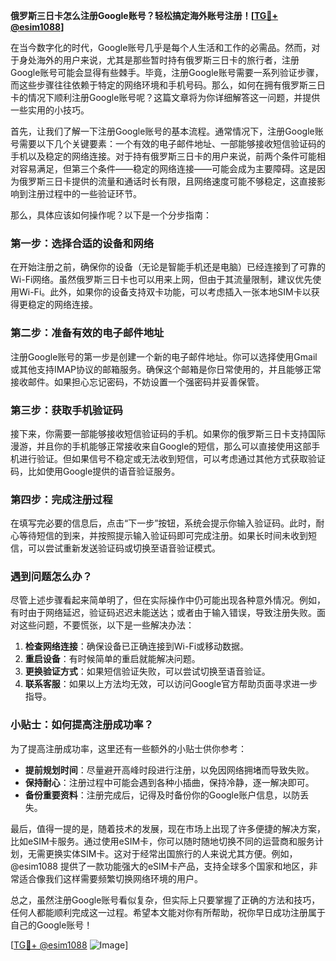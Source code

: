 **俄罗斯三日卡怎么注册Google账号？轻松搞定海外账号注册！[[TG💪+ @esim1088](https://t.me/s/esim1088)]**

在当今数字化的时代，Google账号几乎是每个人生活和工作的必需品。然而，对于身处海外的用户来说，尤其是那些暂时持有俄罗斯三日卡的旅行者，注册Google账号可能会显得有些棘手。毕竟，注册Google账号需要一系列验证步骤，而这些步骤往往依赖于特定的网络环境和手机号码。那么，如何在拥有俄罗斯三日卡的情况下顺利注册Google账号呢？这篇文章将为你详细解答这一问题，并提供一些实用的小技巧。

首先，让我们了解一下注册Google账号的基本流程。通常情况下，注册Google账号需要以下几个关键要素：一个有效的电子邮件地址、一部能够接收短信验证码的手机以及稳定的网络连接。对于持有俄罗斯三日卡的用户来说，前两个条件可能相对容易满足，但第三个条件——稳定的网络连接——可能会成为主要障碍。这是因为俄罗斯三日卡提供的流量和通话时长有限，且网络速度可能不够稳定，这直接影响到注册过程中的一些验证环节。

那么，具体应该如何操作呢？以下是一个分步指南：

### 第一步：选择合适的设备和网络

在开始注册之前，确保你的设备（无论是智能手机还是电脑）已经连接到了可靠的Wi-Fi网络。虽然俄罗斯三日卡也可以用来上网，但由于其流量限制，建议优先使用Wi-Fi。此外，如果你的设备支持双卡功能，可以考虑插入一张本地SIM卡以获得更稳定的网络连接。

### 第二步：准备有效的电子邮件地址

注册Google账号的第一步是创建一个新的电子邮件地址。你可以选择使用Gmail或其他支持IMAP协议的邮箱服务。确保这个邮箱是你日常使用的，并且能够正常接收邮件。如果担心忘记密码，不妨设置一个强密码并妥善保管。

### 第三步：获取手机验证码

接下来，你需要一部能够接收短信验证码的手机。如果你的俄罗斯三日卡支持国际漫游，并且你的手机能够正常接收来自Google的短信，那么可以直接使用这部手机进行验证。但如果信号不稳定或无法收到短信，可以考虑通过其他方式获取验证码，比如使用Google提供的语音验证服务。

### 第四步：完成注册过程

在填写完必要的信息后，点击“下一步”按钮，系统会提示你输入验证码。此时，耐心等待短信的到来，并按照提示输入验证码即可完成注册。如果长时间未收到短信，可以尝试重新发送验证码或切换至语音验证模式。

### 遇到问题怎么办？

尽管上述步骤看起来简单明了，但在实际操作中仍可能出现各种意外情况。例如，有时由于网络延迟，验证码迟迟未能送达；或者由于输入错误，导致注册失败。面对这些问题，不要慌张，以下是一些解决办法：

1. **检查网络连接**：确保设备已正确连接到Wi-Fi或移动数据。
2. **重启设备**：有时候简单的重启就能解决问题。
3. **更换验证方式**：如果短信验证失败，可以尝试切换至语音验证。
4. **联系客服**：如果以上方法均无效，可以访问Google官方帮助页面寻求进一步指导。

### 小贴士：如何提高注册成功率？

为了提高注册成功率，这里还有一些额外的小贴士供你参考：

- **提前规划时间**：尽量避开高峰时段进行注册，以免因网络拥堵而导致失败。
- **保持耐心**：注册过程中可能会遇到各种小插曲，保持冷静，逐一解决即可。
- **备份重要资料**：注册完成后，记得及时备份你的Google账户信息，以防丢失。

最后，值得一提的是，随着技术的发展，现在市场上出现了许多便捷的解决方案，比如eSIM卡服务。通过使用eSIM卡，你可以随时随地切换不同的运营商和服务计划，无需更换实体SIM卡。这对于经常出国旅行的人来说尤其方便。例如，@esim1088 提供了一款功能强大的eSIM卡产品，支持全球多个国家和地区，非常适合像我们这样需要频繁切换网络环境的用户。

总之，虽然注册Google账号看似复杂，但实际上只要掌握了正确的方法和技巧，任何人都能顺利完成这一过程。希望本文能对你有所帮助，祝你早日成功注册属于自己的Google账号！

[[TG💪+ @esim1088](https://t.me/s/esim1088) ![Image](https://i.postimg.cc/4NQfJmqS/Snipaste-2025-05-13-00-14-12.png)]